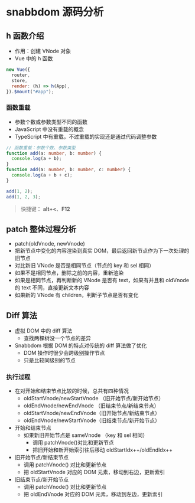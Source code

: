 # snabbdom 源码分析

## h 函数介绍

- 作用：创建 VNode 对象
- Vue 中的 h 函数

```js
new Vue({
  router,
  store,
  render: (h) => h(App),
}).$mount("#app");
```

### 函数重载

- 参数个数或参数类型不同的函数
- JavaScript 中没有重载的概念
- TypeScript 中有重载，不过重载的实现还是通过代码调整参数

```ts
// 函数重载：参数个数、参数类型
function add(a: number, b: number) {
  console.log(a + b);
}
function add(a: number, b: number, c: number) {
  console.log(a + b + c);
}

add(1, 2);
add(1, 2, 3);
```

> 快捷键： **alt+<**、**F12**

## patch 整体过程分析

- patch(oldVnode, newVnode)
- 把新节点中变化的内容渲染到真实 DOM，最后返回新节点作为下一次处理的旧节点
- 对比新旧 VNode 是否是相同节点（节点的 key 和 sel 相同）
- 如果不是相同节点，删除之前的内容，重新渲染
- 如果是相同节点，再判断新的 VNode 是否有 text，如果有并且和 oldVnode 的 text 不同，直接更新文本内容
- 如果新的 VNode 有 children，判断子节点是否有变化

## Diff 算法

- 虚拟 DOM 中的 diff 算法
  - 查找两棵树没一个节点的差异
- Snabbdom 根据 DOM 的特点对传统的 diff 算法做了优化
  - DOM 操作时很少会跨级别操作节点
  - 只是比较同级别的节点

### 执行过程

- 在对开始和结束节点比较的时候，总共有四种情况
  - oldStartVnode/newStartVnode （旧开始节点/新开始节点）
  - oldEndVnode/newEndVnode （旧结束节点/新结束节点）
  - oldStartVnode/newEndVnode（旧开始节点/新结束节点）
  - oldEndVnode/newStartVnode（旧结束节点/新开始节点）
- 开始和结束节点
  - 如果新旧开始节点是 sameVnode （key 和 sel 相同）
    - 调用 patchVnode()对比和更新节点
    - 把旧开始和新开始索引往后移动 oldStartIdx++/oldEndIdx++
- 旧开始节点/新结束节点
  - 调用 patchVnode() 对比和更新节点
  - 把 oldStartVnode 对应的 DOM 元素，移动到右边，更新索引
- 旧结束节点/新开始节点
  - 调用 patchVnode() 对比和更新节点
  - 把 oldEndVnode 对应的 DOM 元素，移动到左边，更新索引
